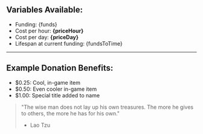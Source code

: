 Variables Available:  
---------------------

* Funding: {funds}
* Cost per hour: __{priceHour}__
* Cost per day: __{priceDay}__
* Lifespan at current funding: {fundsToTime}

***

Example Donation Benefits:
---------------------

* $0.25: Cool, in-game item
* $0.50: Even cooler in-game item
* $1.00: Special title added to name

> "The wise man does not lay up his own treasures.
>  The more he gives to others,
>  the more he has for his own."
>  - Lao Tzu